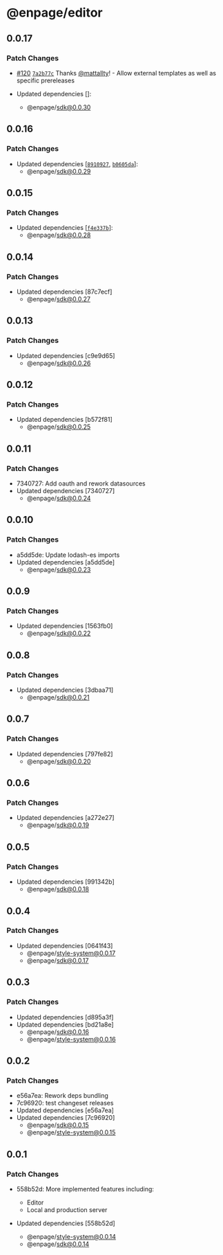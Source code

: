 # @enpage/editor

## 0.0.17

### Patch Changes

- [#120](https://github.com/enpage/enpage/pull/120) [`7a2b77c`](https://github.com/enpage/enpage/commit/7a2b77cf789e1354d355152190185814da6a07c9) Thanks [@mattallty](https://github.com/mattallty)! - Allow external templates as well as specific prereleases

- Updated dependencies []:
  - @enpage/sdk@0.0.30

## 0.0.16

### Patch Changes

- Updated dependencies [[`8910927`](https://github.com/enpage/enpage/commit/89109273eff06abbda17641d7caece5fd14594dc), [`b0605da`](https://github.com/enpage/enpage/commit/b0605dad87cc837f441aedc2b5de64a1d73e7935)]:
  - @enpage/sdk@0.0.29

## 0.0.15

### Patch Changes

- Updated dependencies [[`f4e337b`](https://github.com/enpage/enpage/commit/f4e337bfb2fe503d717fae4a85919c39148a27dd)]:
  - @enpage/sdk@0.0.28

## 0.0.14

### Patch Changes

- Updated dependencies [87c7ecf]
  - @enpage/sdk@0.0.27

## 0.0.13

### Patch Changes

- Updated dependencies [c9e9d65]
  - @enpage/sdk@0.0.26

## 0.0.12

### Patch Changes

- Updated dependencies [b572f81]
  - @enpage/sdk@0.0.25

## 0.0.11

### Patch Changes

- 7340727: Add oauth and rework datasources
- Updated dependencies [7340727]
  - @enpage/sdk@0.0.24

## 0.0.10

### Patch Changes

- a5dd5de: Update lodash-es imports
- Updated dependencies [a5dd5de]
  - @enpage/sdk@0.0.23

## 0.0.9

### Patch Changes

- Updated dependencies [1563fb0]
  - @enpage/sdk@0.0.22

## 0.0.8

### Patch Changes

- Updated dependencies [3dbaa71]
  - @enpage/sdk@0.0.21

## 0.0.7

### Patch Changes

- Updated dependencies [797fe82]
  - @enpage/sdk@0.0.20

## 0.0.6

### Patch Changes

- Updated dependencies [a272e27]
  - @enpage/sdk@0.0.19

## 0.0.5

### Patch Changes

- Updated dependencies [991342b]
  - @enpage/sdk@0.0.18

## 0.0.4

### Patch Changes

- Updated dependencies [0641f43]
  - @enpage/style-system@0.0.17
  - @enpage/sdk@0.0.17

## 0.0.3

### Patch Changes

- Updated dependencies [d895a3f]
- Updated dependencies [bd21a8e]
  - @enpage/sdk@0.0.16
  - @enpage/style-system@0.0.16

## 0.0.2

### Patch Changes

- e56a7ea: Rework deps bundling
- 7c96920: test changeset releases
- Updated dependencies [e56a7ea]
- Updated dependencies [7c96920]
  - @enpage/sdk@0.0.15
  - @enpage/style-system@0.0.15

## 0.0.1

### Patch Changes

- 558b52d: More implemented features including:

  - Editor
  - Local and production server

- Updated dependencies [558b52d]
  - @enpage/style-system@0.0.14
  - @enpage/sdk@0.0.14
